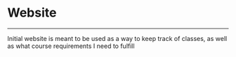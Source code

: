 # Website
---
Initial website is meant to be used as a way to keep track of classes, as well as what course requirements I need to fulfill